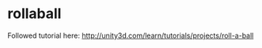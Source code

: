 rollaball
=========

Followed tutorial here: http://unity3d.com/learn/tutorials/projects/roll-a-ball
